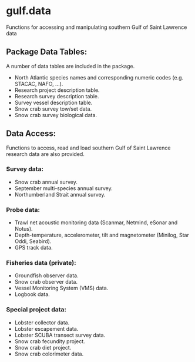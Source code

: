 # gulf.data

Functions for accessing and manipulating southern Gulf of Saint Lawrence data

## Package Data Tables:
A number of data tables are included in the package.

  - North Atlantic species names and corresponding numeric codes (e.g. STACAC, NAFO, ...).
  - Research project description table.
  - Research survey description table.
  - Survey vessel description table.
  - Snow crab survey tow/set data.
  - Snow crab survey biological data.
  
## Data Access:

Functions to access, read and load southern Gulf of Saint Lawrence research data are also provided.

### Survey data:
  - Snow crab annual survey.
  - September multi-species annual survey.
  - Northumberland Strait annual survey.
  
### Probe data:
  - Trawl net acoustic monitoring data (Scanmar, Netmind, eSonar and Notus).
  - Depth-temperature, accelerometer, tilt and magnetometer (Minilog, Star Oddi, Seabird).
  - GPS track data.
  
### Fisheries data (private):
  - Groundfish observer data.
  - Snow crab observer data.
  - Vessel Monitoring System (VMS) data.
  - Logbook data.
  
### Special project data:
  - Lobster collector data.
  - Lobster escapement data.
  - Lobster SCUBA transect survey data.
  - Snow crab fecundity project.
  - Snow crab diet project.
  - Snow crab colorimeter data.
